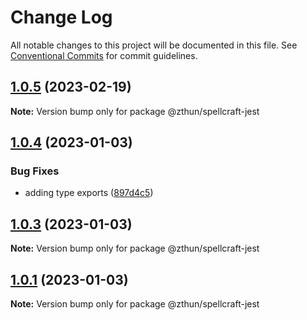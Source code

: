 # Change Log

All notable changes to this project will be documented in this file.
See [Conventional Commits](https://conventionalcommits.org) for commit guidelines.

## [1.0.5](https://github.com/zthun/spellcraft/compare/v1.0.4...v1.0.5) (2023-02-19)

**Note:** Version bump only for package @zthun/spellcraft-jest





## [1.0.4](https://github.com/zthun/spellcraft/compare/v1.0.3...v1.0.4) (2023-01-03)


### Bug Fixes

* adding type exports ([897d4c5](https://github.com/zthun/spellcraft/commit/897d4c576c8a63ef3b39d5068a40f2044cd8ad64))



## [1.0.3](https://github.com/zthun/spellcraft/compare/v1.0.2...v1.0.3) (2023-01-03)

**Note:** Version bump only for package @zthun/spellcraft-jest





## [1.0.1](https://github.com/zthun/spellcraft/compare/v1.0.0...v1.0.1) (2023-01-03)

**Note:** Version bump only for package @zthun/spellcraft-jest
